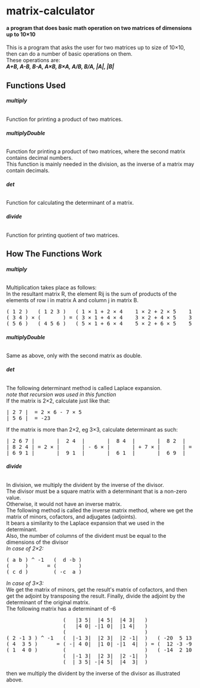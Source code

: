 # matrix-calculator
#### a program that does basic math operation on two matrices of dimensions up to 10×10

This is a program that asks the user for two matrices up to size of 10×10, then can do a number of basic operations on them.  
These operations are:  
***A+B, A-B, B-A, A×B, B×A, A/B, B/A, |A|, |B|***  

## Functions Used
###### **multiply**
Function for printing a product of two matrices.
###### **multiplyDouble**
Function for printing a product of two matrices, where the second matrix contains decimal numbers.  
This function is mainly needed in the division, as the inverse of a matrix may contain decimals.
###### **det**
Function for calculating the determinant of a matrix.
###### **divide**
Function for printing quotient of two matrices.

## How The Functions Work
###### **multiply**
Multiplication takes place as follows:  
In the resultant matrix R, the element Rij is the sum of products of the elements of row i in matrix A and column j in matrix B.  
<pre>
( 1 2 )   ( 1 2 3 )   ( 1 × 1 + 2 × 4    1 × 2 + 2 × 5    1 × 3 + 2 × 6 )   ( 9  12 15 )  
( 3 4 ) × (       ) = ( 3 × 1 + 4 × 4    3 × 2 + 4 × 5    3 × 3 + 4 × 6 ) = ( 19 26 33 )  
( 5 6 )   ( 4 5 6 )   ( 5 × 1 + 6 × 4    5 × 2 + 6 × 5    5 × 3 + 6 × 6 )   ( 29 40 51 )
</pre>
###### **multiplyDouble**
Same as above, only with the second matrix as double.
###### **det**
The following determinant method is called Laplace expansion.  
*note that recursion was used in this function*  
If the matrix is 2×2, calculate just like that: 
<pre>
| 2 7 |  = 2 × 6 - 7 × 5  
| 5 6 |  = -23  
</pre>
If the matrix is more than 2×2, eg 3×3, calculate determinant as such:  
<pre>
| 2 6 7 |       |  2 4  |       |  8 4  |       |  8 2  |     2 × (2 × 1 - 4 × 9)  
| 8 2 4 | = 2 × |       | - 6 × |       | + 7 × |       | = - 6 × (8 × 1 - 4 × 6) = 448  
| 6 9 1 |       |  9 1  |       |  6 1  |       |  6 9  |   + 7 × (8 × 9 - 6 × 2)
</pre>
###### **divide**
In division, we multiply the divident by the inverse of the divisor.  
The divisor must be a square matrix with a determinant that is a non-zero value.  
Otherwise, it would not have an inverse matrix.  
The following method is called the inverse matrix method, where we get the matrix of minors, cofactors, and adjugates (adjoints).  
It bears a similarity to the Laplace expansion that we used in the determinant.  
Also, the number of columns of the divident must be equal to the dimensions of the divisor  
_In case of 2×2:_  
<pre>
( a b ) ^ -1   (  d -b )  
(     )      = (       )  
( c d )        ( -c  a )  
</pre>
_In case of 3×3:_  
We get the matrix of minors, get the result's matrix of cofactors, and then get the adjoint by transposing the result. Finally, divide the adjoint by the determinant of the original matrix.  
The following matrix has a determinant of -6  
<pre>
                  (   |3 5|  |4 5|  |4 3|   )  
                  (   |4 0| -|1 0|  |1 4|   )  
                  (                         )  
( 2 -1 3 ) ^ -1   (  |-1 3|  |2 3|  |2 -1|  )   ( -20  5 13 )       ( -20 12 -14 )  
( 4  3 5 )      = ( -| 4 0|  |1 0| -|1  4|  ) = (  12 -3 -9 ) ----> (   5 -3   2 ) / -6  
( 1  4 0 )        (                         )   ( -14  2 10 )       (  13 -9  10 )  
                  (  |-1 3|  |2 3|  |2 -1|  )  
                  (  | 3 5| -|4 5|  |4  3|  )  
</pre>
then we multiply the divident by the inverse of the divisor as illustrated above.